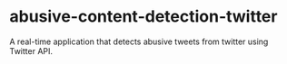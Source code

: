 # abusive-content-detection-twitter
A real-time application that detects abusive tweets from twitter using Twitter API.
